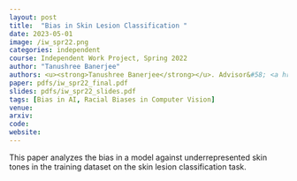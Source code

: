 ```yaml
---
layout: post
title:  "Bias in Skin Lesion Classification	"
date: 2023-05-01
image: /iw_spr22.png
categories: independent
course: Independent Work Project, Spring 2022
author: "Tanushree Banerjee"
authors: <u><strong>Tanushree Banerjee</strong></u>. Advisor&#58; <a href="https://www.cs.princeton.edu/~olgarus/">Olga Russakovsky</a>
paper: pdfs/iw_spr22_final.pdf
slides: pdfs/iw_spr22_slides.pdf
tags: [Bias in AI, Racial Biases in Computer Vision]
venue: 
arxiv: 
code: 
website: 
---
```

This paper analyzes the bias in a model against underrepresented skin tones in the training dataset on the skin lesion classification task.
